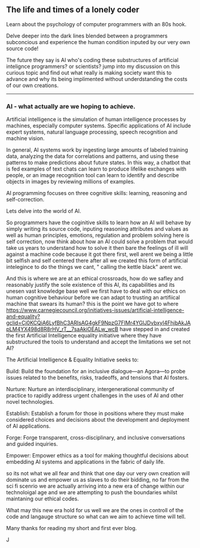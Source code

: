 ## The life and times of a lonely coder

Learn about the psychology of computer programmers with an 80s hook.

Delve deeper into the dark lines blended between a programmers 
subconcious and experience the human condition inputed by our very own source code!

The future they say is AI who's coding these substructures of artificial intelignce programmers? or scientists?
jump into my discussion on this curious topic and find out what really is making society want this to advance
and why its being implimented without underdstanding the costs of our own creations.

---

### AI - what actually are we hoping to achieve.

Artificial intelligence is the simulation of human intelligence processes by machines, especially computer systems. Specific applications of AI include expert systems, natural language processing, speech recognition and machine vision.

In general, AI systems work by ingesting large amounts of labeled training data, analyzing the data for correlations and patterns, and using these patterns to make predictions about future states. In this way, a chatbot that is fed examples of text chats can learn to produce lifelike exchanges with people, or an image recognition tool can learn to identify and describe objects in images by reviewing millions of examples.

AI programming focuses on three cognitive skills: learning, reasoning and self-correction.

Lets delve into the world of AI.

So programmers have the coginitive skills to learn how an AI will behave by simply writing its source code, inputing reasoning attributes and values as well as human
principles, emotions, regulation and problem solving here is self correction, now think about how an AI could solve a problem that would take us years to understand
how to solve it then bare the feelings of ill will against a machine code because it got there first, well arent we being a little bit selfish and self centered there after all we created this form of artificial intelegince to do the things we cant, " calling the kettle black" arent we.

And this is where we are at an ethical crossroads, how do we safley and reasonably justify the sole existence of this AI, its capabilities and its unesen vast knowledge base well we first have to deal with our ethics on human cognitive behaviour before we can adapt to trusting an artifiical machine that swears its human?
this is the point we have got to where https://www.carnegiecouncil.org/initiatives-issues/artificial-intelligence-and-equality?gclid=Cj0KCQiA6LyfBhC3ARIsAG4gkF9NpzG7FIMr4YGlJDvbxyI4FhjbAkJApLM4YX498d8R8rHV_rT__7saAkiOEALw_wcB
have stepped in and created the first Artificial Intelligence equality initiative where they have substructured the tools to understand and accept the limitations we set not AI?

The Artificial Intelligence & Equality Initiative seeks to:

Build: Build the foundation for an inclusive dialogue—an Agora—to probe issues related to the benefits, risks, tradeoffs, and tensions that AI fosters.

Nurture: Nurture an interdisciplinary, intergenerational community of practice to rapidly address urgent challenges in the uses of AI and other novel technologies.

Establish: Establish a forum for those in positions where they must make considered choices and decisions about the development and deployment of AI applications.

Forge: Forge transparent, cross-disciplinary, and inclusive conversations and guided inquiries.

Empower: Empower ethics as a tool for making thoughtful decisions about embedding AI systems and applications in the fabric of daily life.

so its not what we all fear and think that one day our very own creation will dominate us and empower us as slaves to do their bidding, no far from the sci fi scenrio we are actually arriving into a new era of change within our technoloigal age and we are attempting to push the boundaries whilst maintaning our ethical codes.

What may this new era hold for us well we are the ones in controll of the code and langauge structure so what can we aim to achieve time will tell.


Many thanks for reading my short and first ever blog.

J
